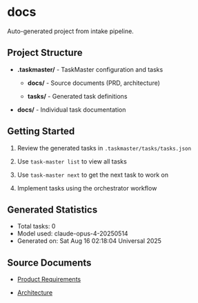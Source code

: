 

# docs

Auto-generated project from intake pipeline.



## Project Structure



- **.taskmaster/** - TaskMaster configuration and tasks


  - **docs/** - Source documents (PRD, architecture)


  - **tasks/** - Generated task definitions


- **docs/** - Individual task documentation

## Getting Started



1. Review the generated tasks in `.taskmaster/tasks/tasks.json`


2. Use `task-master list` to view all tasks


3. Use `task-master next` to get the next task to work on


4. Implement tasks using the orchestrator workflow

## Generated Statistics

- Total tasks: 0
- Model used: claude-opus-4-20250514
- Generated on: Sat Aug 16 02:18:04 Universal 2025

## Source Documents



- [Product Requirements](/.taskmaster/docs/prd.txt)


- [Architecture](/.taskmaster/docs/architecture.md)
